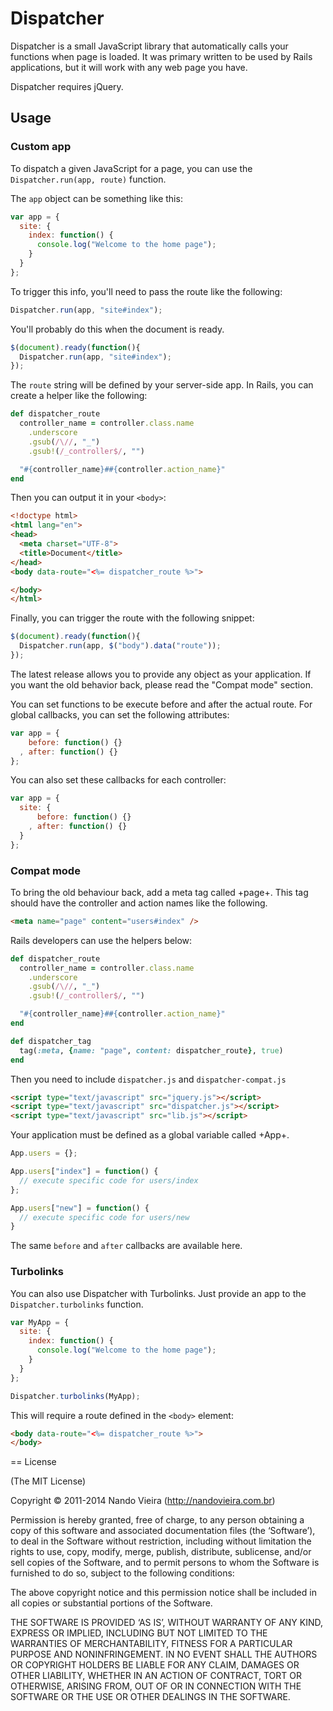 # Dispatcher

Dispatcher is a small JavaScript library that automatically calls your functions when page is loaded. It was primary written to be used by Rails applications, but it will work with any web page you have.

Dispatcher requires jQuery.

## Usage

### Custom app

To dispatch a given JavaScript for a page, you can use the `Dispatcher.run(app, route)` function.

The `app` object can be something like this:

```javascript
var app = {
  site: {
    index: function() {
      console.log("Welcome to the home page");
    }
  }
};
```

To trigger this info, you'll need to pass the route like the following:

```javascript
Dispatcher.run(app, "site#index");
```

You'll probably do this when the document is ready.

```javascript
$(document).ready(function(){
  Dispatcher.run(app, "site#index");
});
```

The `route` string will be defined by your server-side app. In Rails, you can create a helper like the following:

```ruby
def dispatcher_route
  controller_name = controller.class.name
    .underscore
    .gsub(/\//, "_")
    .gsub!(/_controller$/, "")

  "#{controller_name}##{controller.action_name}"
end
```

Then you can output it in your `<body>`:

```html
<!doctype html>
<html lang="en">
<head>
  <meta charset="UTF-8">
  <title>Document</title>
</head>
<body data-route="<%= dispatcher_route %>">

</body>
</html>
```

Finally, you can trigger the route with the following snippet:

```javascript
$(document).ready(function(){
  Dispatcher.run(app, $("body").data("route"));
});
```

The latest release allows you to provide any object as your application. If you want the old behavior back, please read the "Compat mode" section.

You can set functions to be execute before and after the actual route. For global callbacks, you can set the following attributes:

```javascript
var app = {
    before: function() {}
  , after: function() {}
};
```

You can also set these callbacks for each controller:

```javascript
var app = {
  site: {
      before: function() {}
    , after: function() {}
  }
};
```

### Compat mode

To bring the old behaviour back, add a meta tag called +page+. This tag should have the controller and action names like the following.

```html
<meta name="page" content="users#index" />
```

Rails developers can use the helpers below:

```ruby
def dispatcher_route
  controller_name = controller.class.name
    .underscore
    .gsub(/\//, "_")
    .gsub!(/_controller$/, "")

  "#{controller_name}##{controller.action_name}"
end

def dispatcher_tag
  tag(:meta, {name: "page", content: dispatcher_route}, true)
end
```

Then you need to include `dispatcher.js` and `dispatcher-compat.js`

```html
<script type="text/javascript" src="jquery.js"></script>
<script type="text/javascript" src="dispatcher.js"></script>
<script type="text/javascript" src="lib.js"></script>
```

Your application must be defined as a global variable called +App+.

```javascript
App.users = {};

App.users["index"] = function() {
  // execute specific code for users/index
};

App.users["new"] = function() {
  // execute specific code for users/new
}
```

The same `before` and `after` callbacks are available here.

### Turbolinks

You can also use Dispatcher with Turbolinks. Just provide an app to the `Dispatcher.turbolinks` function.

```javascript
var MyApp = {
  site: {
    index: function() {
      console.log("Welcome to the home page");
    }
  }
};

Dispatcher.turbolinks(MyApp);
```

This will require a route defined in the `<body>` element:

```html
<body data-route="<%= dispatcher_route %>">
</body>
```

== License

(The MIT License)

Copyright © 2011-2014 Nando Vieira (http://nandovieira.com.br)

Permission is hereby granted, free of charge, to any person obtaining a copy of this software and associated documentation files (the ‘Software’), to deal in the Software without restriction, including without limitation the rights to use, copy, modify, merge, publish, distribute, sublicense, and/or sell copies of the Software, and to permit persons to whom the Software is furnished to do so, subject to the following conditions:

The above copyright notice and this permission notice shall be included in all copies or substantial portions of the Software.

THE SOFTWARE IS PROVIDED ‘AS IS’, WITHOUT WARRANTY OF ANY KIND, EXPRESS OR IMPLIED, INCLUDING BUT NOT LIMITED TO THE WARRANTIES OF MERCHANTABILITY, FITNESS FOR A PARTICULAR PURPOSE AND NONINFRINGEMENT. IN NO EVENT SHALL THE AUTHORS OR COPYRIGHT HOLDERS BE LIABLE FOR ANY CLAIM, DAMAGES OR OTHER LIABILITY, WHETHER IN AN ACTION OF CONTRACT, TORT OR OTHERWISE, ARISING FROM, OUT OF OR IN CONNECTION WITH THE SOFTWARE OR THE USE OR OTHER DEALINGS IN THE SOFTWARE.
